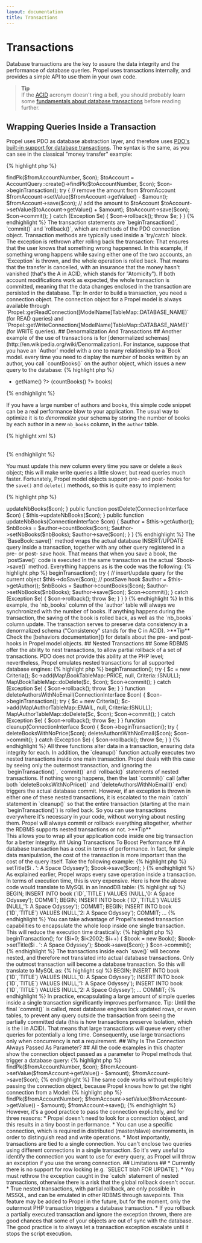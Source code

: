 ```yaml
---
layout: documentation
title: Transactions
---
```


# Transactions #

Database transactions are the key to assure the data integrity and the performance of database queries. Propel uses transactions internally, and provides a simple API to use them in your own code.

>**Tip**<br />If the [ACID](http://en.wikipedia.org/wiki/ACID) acronym doesn't ring a bell, you should probably learn some [fundamentals about database transactions](http://en.wikipedia.org/wiki/Database_transaction) before reading further.

## Wrapping Queries Inside a Transaction ##

Propel uses PDO as database abstraction layer, and therefore uses [PDO's built-in support for database transactions](http://www.php.net/manual/en/pdo.transactions.php). The syntax is the same, as you can see in the classical "money transfer" example:

{% highlight php %}
<?php
use Propel\Runtime\Propel;
// ...
public function transferMoney($fromAccountNumber, $toAccountNumber, $amount)
{
  // get the PDO connection object from Propel
  $con = Propel::getWriteConnection(Map\AccountTableMap::DATABASE_NAME);

  $fromAccount = AccountQuery::create()->findPk($fromAccountNumber, $con);
  $toAccount   = AccountQuery::create()->findPk($toAccountNumber, $con);

  $con->beginTransaction();

  try {
    // remove the amount from $fromAccount
    $fromAccount->setValue($fromAccount->getValue() - $amount);
    $fromAccount->save($con);
    // add the amount to $toAccount
    $toAccount->setValue($toAccount->getValue() + $amount);
    $toAccount->save($con);

    $con->commit();
  } catch (Exception $e) {
    $con->rollback();
    throw $e;
  }
}
{% endhighlight %}

The transaction statements are `beginTransaction()`, `commit()` and `rollback()`, which are methods of the PDO connection object. Transaction methods are typically used inside a `try/catch` block. The exception is rethrown after rolling back the transaction: That ensures that the user knows that something wrong happenned.

In this example, if something wrong happens while saving either one of the two accounts, an `Exception` is thrown, and the whole operation is rolled back. That means that the transfer is cancelled, with an insurance that the money hasn't vanished (that's the A in ACID, which stands for "Atomicity"). If both account modifications work as expected, the whole transaction is committed, meaning that the data changes enclosed in the transaction are persisted in the database.

Tip: In order to build a transaction, you need a connection object. The connection object for a Propel model is always available through `Propel::getReadConnection([ModelName]TableMap::DATABASE_NAME)` (for READ queries) and `Propel::getWriteConnection([ModelName]TableMap::DATABASE_NAME)` (for WRITE queries).

## Denormalization And Transactions ##

Another example of the use of transactions is for [denormalized schemas](http://en.wikipedia.org/wiki/Denormalization).

For instance, suppose that you have an `Author` model with a one to many relationship to a `Book` model. every time you need to display the number of books written by an author, you call `countBooks()` on the author object, which issues a new query to the database:

{% highlight php %}
<ul>
<?php foreach ($authors as $author): ?>
  <li><?php echo $author->getName() ?> (<?php echo $author->countBooks() ?> books)</li>
<?php endforeach; ?>
</ul>
{% endhighlight %}

If you have a large number of authors and books, this simple code snippet can be a real performance blow to your application. The usual way to optimize it is to _denormalize_ your schema by storing the number of books by each author in a new `nb_books` column, in the `author` table.

{% highlight xml %}
<table name="book">
  <column name="id" required="true" primaryKey="true" autoIncrement="true" type="INTEGER" />
  <column name="title" type="VARCHAR" required="true" />
  <column name="nb_books" type="INTEGER" default="0" />
</table>
{% endhighlight %}

You must update this new column every time you save or delete a `Book` object; this will make write queries a little slower, but read queries much faster. Fortunately, Propel model objects support pre- and post- hooks for the `save()` and `delete()` methods, so this is quite easy to implement:

{% highlight php %}
<?php
class Book extends BaseBook
{
  public function postSave(ConnectionInterface $con)
  {
    $this->updateNbBooks($con);
  }

  public function postDelete(ConnectionInterface $con)
  {
    $this->updateNbBooks($con);
  }

  public function updateNbBooks(ConnectionInterface $con)
  {
    $author = $this->getAuthor();
    $nbBooks = $author->countBooks($con);
    $author->setNbBooks($nbBooks);
    $author->save($con);
  }
}
{% endhighlight %}

The `BaseBook::save()` method wraps the actual database INSERT/UPDATE query inside a transaction, together with any other query registered in a pre- or post- save hook. That means that when you save a book, the `postSave()` code is executed in the same transaction as the actual `$book->save()` method. Everything happens as is the code was the following:

{% highlight php %}
<?php
class Book extends BaseBook
{
  public function save(ConnectionInterface $con)
  {
    $con->beginTransaction();

    try {
      // insert/update query for the current object
      $this->doSave($con);

      // postSave hook
      $author = $this->getAuthor();
      $nbBooks = $author->countBooks($con);
      $author->setNbBooks($nbBooks);
      $author->save($con);

      $con->commit();
    } catch (Exception $e) {
      $con->rollback();
      throw $e;
    }
  }
}
{% endhighlight %}

In this example, the `nb_books` column of the `author` table will always we synchronized with the number of books. If anything happens during the transaction, the saving of the book is rolled back, as well as the `nb_books` column update. The transaction serves to preserve data consistency in a denormalized schema ("Consistency" stands for the C in ACID).

>**Tip**<br />Check the [behaviors documentation]() for details about the pre- and post- hooks in Propel model objects.

## Nested Transactions ##

Some RDBMS offer the ability to nest transactions, to allow partial rollback of a set of transactions. PDO does not provide this ability at the PHP level; nevertheless, Propel emulates nested transactions for all supported database engines:

{% highlight php %}
<?php
function deleteBooksWithNoPrice(ConnectionInterface $con)
{
  $con->beginTransaction();
  try {
    $c = new Criteria();
    $c->add(Map\BookTableMap::PRICE, null, Criteria::ISNULL);
    Map\BookTableMap::doDelete($c, $con);
    $con->commit();
  } catch (Exception $e) {
    $con->rollback();
    throw $e;
  }
}

function deleteAuthorsWithNoEmail(ConnectionInterface $con)
{
  $con->beginTransaction();
  try {
    $c = new Criteria();
    $c->add(Map\AuthorTableMap::EMAIL, null, Criteria::ISNULL);
    Map\AuthorTableMap::doDelete($c, $con);
    $con->commit();
  } catch (Exception $e) {
    $con->rollback();
    throw $e;
  }
}

function cleanup(ConnectionInterface $con)
{
  $con->beginTransaction();
  try {
    deleteBooksWithNoPrice($con);
    deleteAuthorsWithNoEmail($con);
    $con->commit();
  } catch (Exception $e) {
     $con->rollback();
     throw $e;
  }
}
{% endhighlight %}

All three functions alter data in a transaction, ensuring data integrity for each. In addition, the `cleanup()` function actually executes two nested transactions inside one main transaction.

Propel deals with this case by seeing only the outermost transaction, and ignoring the `beginTransaction()`, `commit()` and `rollback()` statements of nested transactions. If nothing wrong happens, then the last `commit()` call (after both `deleteBooksWithNoPrice()` and `deleteAuthorsWithNoEmail()` end) triggers the actual database commit. However, if an exception is thrown in either one of these nested transactions, it is escalated to the main `catch` statement in `cleanup()` so that the entire transaction (starting at the main `beginTransaction()`) is rolled back.

So you can use transactions everywhere it's necessary in your code, without worrying about nesting them. Propel will always commit or rollback everything altogether, whether the RDBMS supports nested transactions or not.

>**Tip**<br />This allows you to wrap all your application code inside one big transaction for a better integrity.

## Using Transactions To Boost Performance ##

A database transaction has a cost in terms of performance. In fact, for simple data manipulation, the cost of the transaction is more important than the cost of the query itself. Take the following example:

{% highlight php %}
<?php
$con = Propel::getConnection(Map\BookTableMap::DATABASE_NAME);
for ($i=0; $i<2002; $i++)
{
  $book = new Book();
  $book->setTitle($i . ': A Space Odyssey');
  $book->save($con);
}
{% endhighlight %}

As explained earlier, Propel wraps every save operation inside a transaction. In terms of execution time, this is very expensive. Here is how the above code would translate to MySQL in an InnodDB table:

{% highlight sql %}
BEGIN;
INSERT INTO book (`ID`,`TITLE`) VALUES (NULL,'0: A Space Odyssey');
COMMIT;
BEGIN;
INSERT INTO book (`ID`,`TITLE`) VALUES (NULL,'1: A Space Odyssey');
COMMIT;
BEGIN;
INSERT INTO book (`ID`,`TITLE`) VALUES (NULL,'2: A Space Odyssey');
COMMIT;
...
{% endhighlight %}

You can take advantage of Propel's nested transaction capabilities to encapsulate the whole loop inside one single transaction. This will reduce the execution time drastically:

{% highlight php %}
<?php
$con = Propel::getConnection(Map\BookTableMap::DATABASE_NAME);
$con->beginTransaction();
for ($i=0; $i<2002; $i++)
{
  $book = new Book();
  $book->setTitle($i . ': A Space Odyssey');
  $book->save($con);
}
$con->commit();
{% endhighlight %}

The transactions inside each `save()` will become nested, and therefore not translated into actual database transactions. Only the outmost transaction will become a database transaction. So this will translate to MySQL as:

{% highlight sql %}
BEGIN;
INSERT INTO book (`ID`,`TITLE`) VALUES (NULL,'0: A Space Odyssey');
INSERT INTO book (`ID`,`TITLE`) VALUES (NULL,'1: A Space Odyssey');
INSERT INTO book (`ID`,`TITLE`) VALUES (NULL,'2: A Space Odyssey');
...
COMMIT;
{% endhighlight %}

In practice, encapsulating a large amount of simple queries inside a single transaction significantly improves performance.

Tip: Until the final `commit()` is called, most database engines lock updated rows, or even tables, to prevent any query outside the transaction from seeing the partially committed data (this is how transactions preserve Isolation, which is the I in ACID). That means that large transactions will queue every other queries for potentially a long time. Consequently, use large transactions only when concurrency is not a requirement.

## Why Is The Connection Always Passed As Parameter? ##

All the code examples in this chapter show the connection object passed as a parameter to Propel methods that trigger a database query:

{% highlight php %}
<?php
$con = Propel::getConnection(Map\AccountTableMap::DATABASE_NAME);
$fromAccount = AccountQuery::create()->findPk($fromAccountNumber, $con);
$fromAccount->setValue($fromAccount->getValue() - $amount);
$fromAccount->save($con);
{% endhighlight %}

The same code works without explicitely passing the connection object, because Propel knows how to get the right connection from a Model:

{% highlight php %}
<?php
$fromAccount = AccountQuery::create()->findPk($fromAccountNumber);
$fromAccount->setValue($fromAccount->getValue() - $amount);
$fromAccount->save();
{% endhighlight %}

However, it's a good practice to pass the connection explicitely, and for three reasons:

* Propel doesn't need to look for a connection object, and this results in a tiny boost in performance.
* You can use a specific connection, which is required in distributed (master/slave) environments, in order to distinguish read and write operations.
* Most importantly, transactions are tied to a single connection. You can't enclose two queries using different connections in a single transaction. So it's very useful to identify the connection you want to use for every query, as Propel will throw an exception if you use the wrong connection.

## Limitations ##

* Currently there is no support for row locking (e.g. `SELECT blah FOR UPDATE`).
* You must rethrow the exception caught in the `catch` statement of nested transactions, otherwise there is a risk that the global rollback doesn't occur.
* True nested transactions, with partial rollback, are only possible in MSSQL, and can be emulated in other RDBMS through savepoints. This feature may be added to Propel in the future, but for the moment, only the outermost PHP transaction triggers a database transaction.
* If you rollback a partially executed transaction and ignore the exception thrown, there are good chances that some of your objects are out of sync with the database. The good practice is to always let a transaction exception escalate until it stops the script execution.
